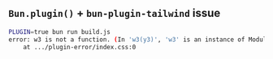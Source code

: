 ## `Bun.plugin()` + `bun-plugin-tailwind` issue


```bash
PLUGIN=true bun run build.js
error: w3 is not a function. (In 'w3(y3)', 'w3' is an instance of Module)
    at .../plugin-error/index.css:0
```
